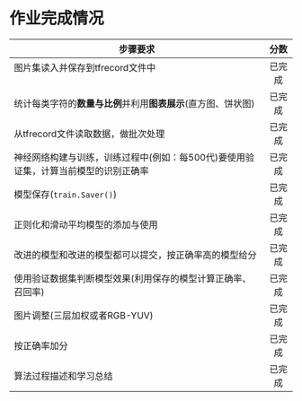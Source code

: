 # 作业完成情况

| 步骤要求                                                                            | 分数 |
| ----------------------------------------------------------------------------------- | :--: |
| 图片集读入并保存到tfrecord文件中                                                    |已完成|
| 统计每类字符的**数量与比例**并利用**图表展示**(直方图、饼状图)                      | 已完成|
| 从tfrecord文件读取数据，做批次处理                                                  | 已完成|
| 神经网络构建与训练，训练过程中(例如：每500代)要使用验证集，计算当前模型的识别正确率 | 已完成|
| 模型保存(`train.Saver()`)                                                           | 已完成|
| 正则化和滑动平均模型的添加与使用                                                    | 已完成|
| 改进的模型和改进的模型都可以提交，按正确率高的模型给分                              |   已完成|
| 使用验证数据集判断模型效果(利用保存的模型计算正确率、召回率)                        | 已完成|
| 图片调整(三层加权或者RGB-YUV)                                                       |已完成|
| 按正确率加分                                                                        | 已完成|
| 算法过程描述和学习总结                                                              | 已完成|
